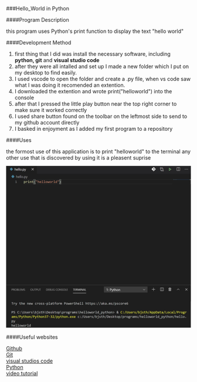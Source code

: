 ###Hello_World in Python

####Program Description

this program uses Python's print function to display the text "hello world"

####Development Method

1. first thing that I did was install the necessary software, including **python, git** and **visual studio code**
2. after they were all intalled and set up I made a new folder which I put on my desktop to find easily.
3. I used vscode to open the folder and create a .py file, when vs code saw what I was doing it recomended an extention.
4. I downloaded the extention and wrote print("helloworld") into the console
5. after that I pressed the little play button near the top right corner to make sure it worked correctly
6. I used share button found on the toolbar on the leftmost side to send to my github account directly
7. I basked in enjoyment as I added my first program to a repository

####Uses

the formost use of this application is to print "helloworld" to the terminal any other use that is discovered by using it is a pleasent suprise

![screenshot of terminal](provew1.jpg)

####Useful websites

[Github](www.github.com)  
[Git](https://git-scm.com/)  
[visual studios code](https://code.visualstudio.com/)  
[Python](https://www.python.org/)  
[video tutorial](https://video.byui.edu/media/0_v2afnpby)  
